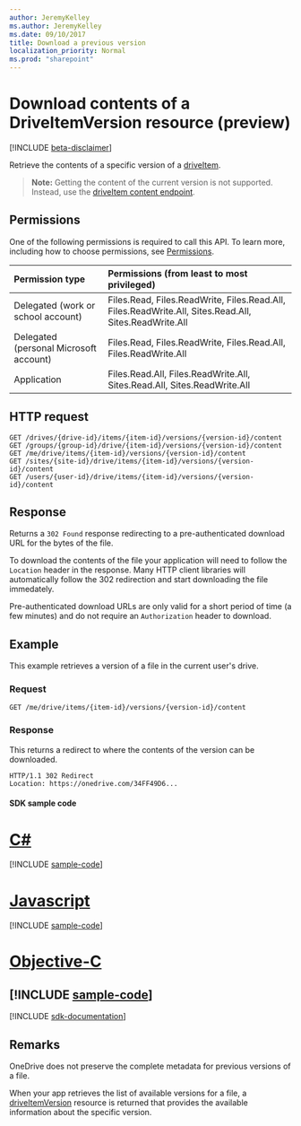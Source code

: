 ```yaml
---
author: JeremyKelley
ms.author: JeremyKelley
ms.date: 09/10/2017
title: Download a previous version
localization_priority: Normal
ms.prod: "sharepoint"
---
```

# Download contents of a DriveItemVersion resource (preview)

[!INCLUDE [beta-disclaimer](../../includes/beta-disclaimer.md)]

Retrieve the contents of a specific version of a [driveItem](../resources/driveitem.md). 

>**Note:** Getting the content of the current version is not supported. Instead, use the [driveItem content endpoint](driveitem-get-content.md).

## Permissions

One of the following permissions is required to call this API. To learn more, including how to choose permissions, see [Permissions](/graph/permissions-reference).

|Permission type      | Permissions (from least to most privileged)              |
|:--------------------|:---------------------------------------------------------|
|Delegated (work or school account) | Files.Read, Files.ReadWrite, Files.Read.All, Files.ReadWrite.All, Sites.Read.All, Sites.ReadWrite.All    |
|Delegated (personal Microsoft account) | Files.Read, Files.ReadWrite, Files.Read.All, Files.ReadWrite.All    |
|Application | Files.Read.All, Files.ReadWrite.All, Sites.Read.All, Sites.ReadWrite.All |


## HTTP request

<!-- { "blockType": "ignored"} -->

```http
GET /drives/{drive-id}/items/{item-id}/versions/{version-id}/content
GET /groups/{group-id}/drive/{item-id}/versions/{version-id}/content
GET /me/drive/items/{item-id}/versions/{version-id}/content
GET /sites/{site-id}/drive/items/{item-id}/versions/{version-id}/content
GET /users/{user-id}/drive/items/{item-id}/versions/{version-id}/content
```

## Response

Returns a `302 Found` response redirecting to a pre-authenticated download URL for the bytes of the file.

To download the contents of the file your application will need to follow the `Location` header in the response.
Many HTTP client libraries will automatically follow the 302 redirection and start downloading the file immedately.

Pre-authenticated download URLs are only valid for a short period of time (a few minutes) and do not require an `Authorization` header to download.

## Example

This example retrieves a version of a file in the current user's drive.

### Request

<!-- { "blockType": "request", "name": "get-version-contents", "scopes": "files.read", "tags": "service.graph" } -->

```http
GET /me/drive/items/{item-id}/versions/{version-id}/content
```

### Response

This returns a redirect to where the contents of the version can be downloaded.

<!-- { "blockType": "response", "isEmpty": true  } -->

```http
HTTP/1.1 302 Redirect
Location: https://onedrive.com/34FF49D6...
```
#### SDK sample code
# [C#](#tab/cs)
[!INCLUDE [sample-code](../includes/get-version-contents-Cs-snippets.md)]

# [Javascript](#tab/javascript)
[!INCLUDE [sample-code](../includes/get-version-contents-Javascript-snippets.md)]

# [Objective-C](#tab/objective-c)
[!INCLUDE [sample-code](../includes/get-version-contents-Objective-C-snippets.md)]
---

[!INCLUDE [sdk-documentation](../includes/snippets_sdk_documentation_link.md)]


## Remarks

OneDrive does not preserve the complete metadata for previous versions of a file.

When your app retrieves the list of available versions for a file, a [driveItemVersion](../resources/driveitemversion.md) resource is returned that provides the available information about the specific version.

<!--
{
  "type": "#page.annotation",
  "description": "List, review, and download previous versions of a driveItem",
  "keywords": "version, version history, versions",
  "section": "documentation",
  "tocPath": "Items/Version history",
  "suppressions": [
    "Error: /api-reference/beta/api/driveitemversion-get-contents.md:\r\n      BookmarkMissing: '[#tab/objective-c](Objective-C)'. Did you mean: #objective-c (score: 4)",
    "Error: /api-reference/beta/api/driveitemversion-get-contents.md:\r\n      BookmarkMissing: '[#tab/cs](C#)'. Did you mean: #c (score: 5)",
    "Error: /api-reference/beta/api/driveitemversion-get-contents.md:\r\n      BookmarkMissing: '[#tab/javascript](Javascript)'. Did you mean: #javascript (score: 4)"
  ]
}
-->
